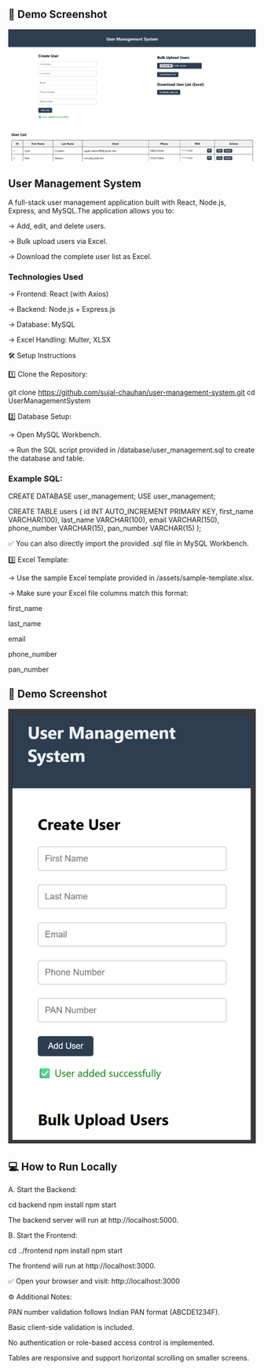 ## 📸 Demo Screenshot

![Demo Screenshot](assets/home1.png)


## User Management System

A full-stack user management application built with React, Node.js, Express, and MySQL.The application allows you to:

-> Add, edit, and delete users.

-> Bulk upload users via Excel.

-> Download the complete user list as Excel.

### Technologies Used

-> Frontend: React (with Axios)

-> Backend: Node.js + Express.js

-> Database: MySQL

-> Excel Handling: Multer, XLSX

🛠 Setup Instructions

1️⃣ Clone the Repository:

git clone https://github.com/sujal-chauhan/user-management-system.git
cd UserManagementSystem

2️⃣ Database Setup:

-> Open MySQL Workbench.

-> Run the SQL script provided in /database/user_management.sql to create the database and table.

### Example SQL:

CREATE DATABASE user_management;
USE user_management;

CREATE TABLE users (
  id INT AUTO_INCREMENT PRIMARY KEY,
  first_name VARCHAR(100),
  last_name VARCHAR(100),
  email VARCHAR(150),
  phone_number VARCHAR(15),
  pan_number VARCHAR(15)
);

✅ You can also directly import the provided .sql file in MySQL Workbench.

3️⃣ Excel Template:

-> Use the sample Excel template provided in /assets/sample-template.xlsx.

-> Make sure your Excel file columns match this format:

first_name

last_name

email

phone_number

pan_number

## 📸 Demo Screenshot

![Demo Screenshot](assets/mobile.png)


## 💻 How to Run Locally

A. Start the Backend:

cd backend
npm install
npm start

The backend server will run at http://localhost:5000.

B. Start the Frontend:

cd ../frontend
npm install
npm start

The frontend will run at http://localhost:3000.

✅ Open your browser and visit:
http://localhost:3000

⚙️ Additional Notes:

PAN number validation follows Indian PAN format (ABCDE1234F).

Basic client-side validation is included.

No authentication or role-based access control is implemented.

Tables are responsive and support horizontal scrolling on smaller screens.


